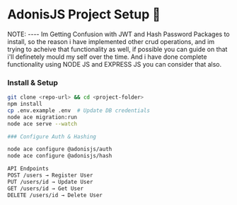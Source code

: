 # AdonisJS Project Setup 🚀

NOTE: ---- Im Getting Confusion with JWT and Hash Password Packages to install, so the reason i have implemented other crud operations, and im trying to acheive that functionality as well, if possible you can guide on that i'll definetely mould my self over the time. And i have done complete functionality using NODE JS and EXPRESS JS you can consider that also.

### Install & Setup  
```sh
git clone <repo-url> && cd <project-folder>  
npm install  
cp .env.example .env  # Update DB credentials  
node ace migration:run  
node ace serve --watch  

### Configure Auth & Hashing 

node ace configure @adonisjs/auth  
node ace configure @adonisjs/hash

API Endpoints
POST /users → Register User
PUT /users/id → Update User
GET /users/id → Get User
DELETE /users/id → Delete User
